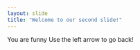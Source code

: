 ```yaml
---
layout: slide
title: "Welcome to our second slide!"
---
```

You are funny
Use the left arrow to go back!
